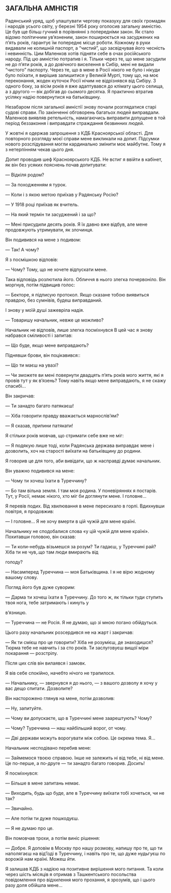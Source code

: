 ## ЗАГАЛЬНА АМНІСТІЯ

Радянський уряд, щоб улаштувати чергову показуху для своїх громадян і народів усього світу, у березні 1954 року оголосив загальну амністію.
Це був ще більш гучний в порівнянні з попередніми закон.
Як стало відомо політичним ув’язненим, закон поширюється на засуджених на п’ять років, гарантує їм попереднє місце роботи.
Кожному в руки видавали не колишній паспорт, а “чистий”, що засвідчував його чесність і невинність.
Цим Маленков хотів підняти себе в очах російського народу.
Під цю амністію потрапив і я.
Тільки через те, що мене засудили не до п’яти років, а до довічного виселення в Сибір, мені не видали “чистого” паспорту.
Через те, що в мене в Росії нікого не було і нікуди було поїхати, я вирішив залишитися у Великій Мурті, тому що, на моє переконання, жоден куточок Росії нічим не відрізнявся від Сибіру.
З одного боку, за вісім років я вже адаптувався до клімату цього селища, а з другого — вік добігав до сьомого десятка.
Я практично втратив усіляку надію повернутися на батьківщину.

Незабаром після загальної амністії знову почали розглядатися старі судові справи.
По закінченні обговорень багатьох людей виправдали.
Маленков виявляв ретельність, намагаючись виправити допущене в той період беззаконня і виправдати страждання безвинних людей.

У жовтні я одержав запрошення з КДБ Красноярської області.
Для повторного розгляду моєї справи мене викликали на допит.
Підсумки нового розслідування могли кардинально змінити моє майбутнє.
Тому я з нетерпінням чекав цього дня.

Допит проводив шеф Красноярського КДБ.
Не встиг я ввійти в кабінет, як він без усяких пояснень почав допитувати:

— Відкіля родом?

— За походженням я турок.

— Коли і з якою метою приїхав у Радянську Росію?

— У 1918 році приїхав як вчитель.

— На який термін ти засуджений і за що?

— Мені присудили десять років.
Я їх давно вже відбув, але мене продовжують утримувати, як злочинця.

Він подивився на мене з подивом:

— Так!
А чому?

Я з посмішкою відповів:

— Чому?
Тому, що не хочете відпускати мене.

Така відповідь розлютила його.
Обличчя в нього злегка почервоніло.
Він моргнув, потім підвищив голос:

— Бекторе, я підписую протокол.
Якщо сказане тобою виявиться правдою, без сумнівів, будеш виправданий.

І знову у моїй душі зажевріла надія.

— Товаришу начальник, невже це можливо?

Начальник не відповів, лише злегка посміхнувся В цей час я знову набрався сміливості і запитав:

— Що буде, якщо мене виправдають?

Піднявши брови, він поцікавився::

— Що ти маєш на увазі?

— Чи зможете ви мені повернути двадцять п’ять років мого життя, які я провів тут у як в’язень?
Тому навіть якщо мене виправдають, я не скажу спасибі...

Він закричав:

— Ти занадто багато патякаєш!

— Хіба говорити правду вважається марнослів’ям?

— Я сказав, припини патякати!

Я стільки років мовчав, що стримати себе вже не міг:

— Я подякую лише тоді, коли Радянська держава виправдає мене і дозволить, хоч на старості виїхати на батьківщину до родини.

Я говорив це для того, аби вивідати, що ж насправді думає начальник.

Він уважно подивився на мене:

— Чому ти хочеш їхати в Туреччину?

— Бо там вільна земля.
І там моя родина.
У поневіряннях я постарів.
Тут, у Росії, немає нікого, хто міг би доглянути мене.
І головне...

Я перевів подих.
Від хвилювання в мене пересихало в горлі.
Вдихнувши повітря, я продовжив:

— І головне...
Я не хочу вмерти в цій чужій для мене країні.

Начальнику не сподобалися слова «у цій чужій для мене країні».
Похитавши головою, він сказав:

— Ти коли-небудь візьмешся за розум?
Ти гадаєш, у Туреччині рай?
Хіба ти не чув,.що там люди вмирають від

голоду?

— Насамперед Туреччина — моя Батьківщина.
І я не вірю жодному вашому слову.

Погляд його був дуже суворим:

— Дарма ти хочеш їхати в Туреччину.
До того ж, як тільки туди ступить твоя нога, тебе затримають і кинуть у

в’язницю.

— Туреччина — не Росія.
Я не думаю, що зі мною погано обійдуться.

Цього разу начальник розсердився не на жарт і закричав:

— Як ти смієш про це говорити?
Хіба не розумієш, де знаходишся?
Тюрма тебе не навчить і за сто років.
Ти заслуговуєш вищої міри покарання — розстрілу.

Після цих слів він вилаявся і замовк.

Я вів себе спокійно, начебто нічого не трапилося.

— Начальнику, — звернувся я до нього, — з вашого дозволу я хочу у вас дещо спитати.
Дозволите?

Він насторожено глянув на мене, потім дозволив:

— Ну, запитуйте.

— Чому ви допускаєте, що в Туреччині мене заарештують?
Чому?

— Чому?
Туреччина — наш найбільший ворог, от чому.

— Дві держави можуть ворогувати між собою.
Це окрема тема.
Я...

Начальник несподівано перебив мене:

— Займемося твоєю справою.
Інше не залежить ні від тебе, ні від мене.
Це по-перше, а по-друге — ти занадто багато говорив.
Досить!

Я посміхнувся:

— Більше в мене запитань немає.

— Виходить, будь що буде, але в Туреччину виїхати тобі хочеться, чи не так?

— Звичайно.

— Але потім ти дуже пошкодуєш.

— Я не думаю про це.

Він помовчав трохи, а потім виніс рішення:

— Добре.
Я доповім в Москву про нашу розмову, напишу про те, що ти наполягаєш на від’їзді в Туреччину, і навіть про те, що дуже нудьгуєш по ворожій нам країні.
Можеш йти.

Я залишав КДБ з надією на позитивне вирішення мого питання.
Та коли через шість місяців я отримав з Ташкентського посольства повідомлення про відхилення мого прохання, я зрозумів, що і цього разу доля обійшла мене...
